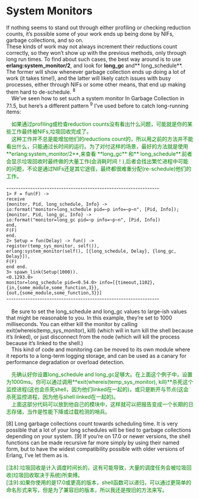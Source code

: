 # System Monitors
If nothing seems to stand out through either profiling or checking reduction counts, it’s
possible some of your work ends up being done by NIFs, garbage collections, and so on.<br>
These kinds of work may not always increment their reductions count correctly, so they
won’t show up with the previous methods, only through long run times.
To find about such cases, the best way around is to use **erlang:system_monitor/2**, and
look for **long_gc** and** long_schedule**. The former will show whenever garbage collection ends up doing a lot of work (it takes time!), and the latter will likely catch issues with busy processes, either through NIFs or some other means, that end up making them hard to de-schedule. <sup>8</sup>
<br>&emsp;We’ve seen how to set such a system monitor In Garbage Collection in 7.1.5, but here’s
a different pattern <sup>9</sup> I’ve used before to catch long-running items:<br>
<p></p> <font color="green">
&emsp;如果通过profiling或检查reduction counts没有看出什么问题，可能就是你的某些工作最终被NIFs,垃圾回收完成了。<br>
&emsp;这种工作并不总是能增加他们的reductions count的，所以用之前的方法并不能看出什么，只能通过长时间的运行。为了对付这样的场景，最好的方法就是使用**erlang:system_monitor/2**,来查看 **long_gc** 和** long_schedule**.前者会显示垃圾回收时最终做的大量工作(会消耗时间！),后者会找出繁忙进程中可能的问题，不论是通过NIFs还是其它途径，最终都很难重分配(re-schedule)他们的工作。
</font> <p></p>

----------------------------------------------------------------<br>
`1> F = fun(F) ->`<br>
`receive`<br>
`{monitor, Pid, long_schedule, Info} ->`<br>
`io:format("monitor=long_schedule pid=~p info=~p~n", [Pid, Info]);`<br>
`{monitor, Pid, long_gc, Info} ->`<br>
`io:format("monitor=long_gc pid=~p info=~p~n", [Pid, Info])`<br>
`end,`<br>
`F(F)`<br>
`end.`<br>
`2> Setup = fun(Delay) -> fun() ->`<br>
`register(temp_sys_monitor, self()),`<br>
`erlang:system_monitor(self(), [{long_schedule, Delay}, {long_gc, Delay}]),`<br>
`F(F)`<br>
`end end.`<br>
`3> spawn_link(Setup(1000)).`<br>
`<0.1293.0>`<br>
`monitor=long_schedule pid=<0.54.0> info=[{timeout,1102},`<br>
`{in,{some_module,some_function,3}},`<br>
`{out,{some_module,some_function,3}}]`<br>
----------------------------------------------------------------<br>
<br>&emsp;Be sure to set the long_schedule and long_gc values to large-ish values that might be reasonable to you. In this example, they’re set to 1000 milliseconds. You can either kill the monitor by calling exit(whereis(temp_sys_monitor), kill) (which will in turn kill the shell because it’s linked), or just disconnect from the node (which will kill the process because it’s linked to the shell.)
<br>&emsp;This kind of code and monitoring can be moved to its own module where it reports to a long-term logging storage, and can be used as a canary for performance degradation or overload detection.
<p></p> <font color="green">
&emsp;先确认好你设置long_schedule and long_gc足够大。在上面这个例子中，设置为1000ms。你可以通过调用**exit(whereis(temp_sys_monitor), kill)**杀死这个监控进程(这也会杀死shell，因为他们linked在一起的)，或只是断开与节点(这会杀死监控进程，因为他与shell linked在一起的)。<br>
&emsp;上面这部分代码可以放到他自己的模块中，这样就可以把报告变成一个长期的日志存储，当作是性能下降或过载检测的哨兵。
</font> <p></p>

[8] Long garbage collections count towards scheduling time. It is very possible that a lot of your long schedules will be tied to garbage collections depending on your system.
[9] If you’re on 17.0 or newer versions, the shell functions can be made recursive far more simply by using their named form, but to have the widest compatibility possible with older versions of Erlang, I’ve let them
as is.
<p></p> <font color="green">
[注8]:垃圾回收是计入调度时间长的，这有可能导致，大量的调度任务会被垃圾回收(垃圾回收取决于系统)所束缚。<br>
[注9]:如果你使用的是17.0或更高的版本，shell函数可以递归，可以通过更简单的命名形式来写，但是为了兼容旧的版本，所以我还是按旧的方法来写。
</font> <p></p>

